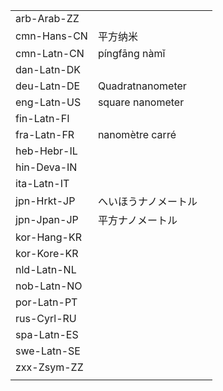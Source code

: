 | | | |
|-|-|-|
| arb-Arab-ZZ |  |  |
| cmn-Hans-CN | 平方纳米 |  |
| cmn-Latn-CN | píngfāng nàmǐ |  |
| dan-Latn-DK |  |  |
| deu-Latn-DE | Quadratnanometer |  |
| eng-Latn-US | square nanometer |  |
| fin-Latn-FI |  |  |
| fra-Latn-FR | nanomètre carré |  |
| heb-Hebr-IL |  |  |
| hin-Deva-IN |  |  |
| ita-Latn-IT |  |  |
| jpn-Hrkt-JP | へいほうナノメートル |  |
| jpn-Jpan-JP | 平方ナノメートル |  |
| kor-Hang-KR |  |  |
| kor-Kore-KR |  |  |
| nld-Latn-NL |  |  |
| nob-Latn-NO |  |  |
| por-Latn-PT |  |  |
| rus-Cyrl-RU |  |  |
| spa-Latn-ES |  |  |
| swe-Latn-SE |  |  |
| zxx-Zsym-ZZ |  |  |
|  |  |  |